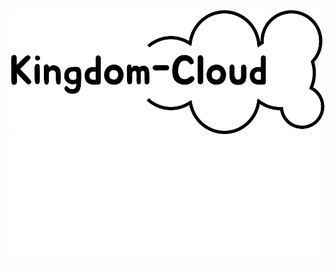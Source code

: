 <div align='center'>
  <img src="https://github.com/0xBLCKLPTN/Kingdom-System/blob/main/docs/illustrations/black/Kingdom-Cloud.svg#gh-light-mode-only" />
  <img src="https://github.com/0xBLCKLPTN/Kingdom-System/blob/main/docs/illustrations/white/Kingdom-Cloud.svg#gh-dark-mode-only" />
</div>
